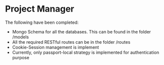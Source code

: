 # Project Manager

The following have been completed:
 - Mongo Schema for all the databases. This can be found in the folder /models
 - All the required RESTful routes can be in the folder /routes
 - Cookie-Session management is implement
 - Currently, only passport-local strategy is implemented for authentication purpose